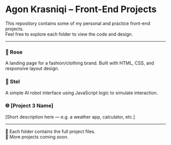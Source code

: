 # Agon Krasniqi – Front-End Projects

This repository contains some of my personal and practice front-end projects.  
Feel free to explore each folder to view the code and design.

---

### 🌹 Rose
A landing page for a fashion/clothing brand. Built with HTML, CSS, and responsive layout design.

### 🤖 Stel
A simple AI robot interface using JavaScript logic to simulate interaction.

### 🌐 [Project 3 Name]
[Short description here — e.g. a weather app, calculator, etc.]

---

📂 Each folder contains the full project files.  
🧠 More projects coming soon.

